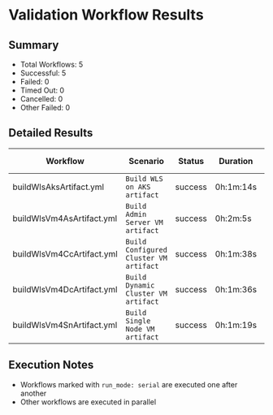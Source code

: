 # Validation Workflow Results

## Summary
- Total Workflows: 5
- Successful: 5
- Failed: 0
- Timed Out: 0
- Cancelled: 0
- Other Failed: 0

## Detailed Results

| Workflow | Scenario | Status | Duration | Run URL |
|----------|----------|---------|-----------|----------|
| buildWlsAksArtifact.yml | `Build WLS on AKS artifact` | success | 0h:1m:14s | [View Run](https://github.com/azure-javaee/weblogic-azure/actions/runs/16559316437) |
| buildWlsVm4AsArtifact.yml | `Build Admin Server VM artifact` | success | 0h:2m:5s | [View Run](https://github.com/azure-javaee/weblogic-azure/actions/runs/16559317352) |
| buildWlsVm4CcArtifact.yml | `Build Configured Cluster VM artifact` | success | 0h:1m:38s | [View Run](https://github.com/azure-javaee/weblogic-azure/actions/runs/16559318419) |
| buildWlsVm4DcArtifact.yml | `Build Dynamic Cluster VM artifact` | success | 0h:1m:36s | [View Run](https://github.com/azure-javaee/weblogic-azure/actions/runs/16559319509) |
| buildWlsVm4SnArtifact.yml | `Build Single Node VM artifact` | success | 0h:1m:19s | [View Run](https://github.com/azure-javaee/weblogic-azure/actions/runs/16559320903) |


## Execution Notes
- Workflows marked with `run_mode: serial` are executed one after another
- Other workflows are executed in parallel
